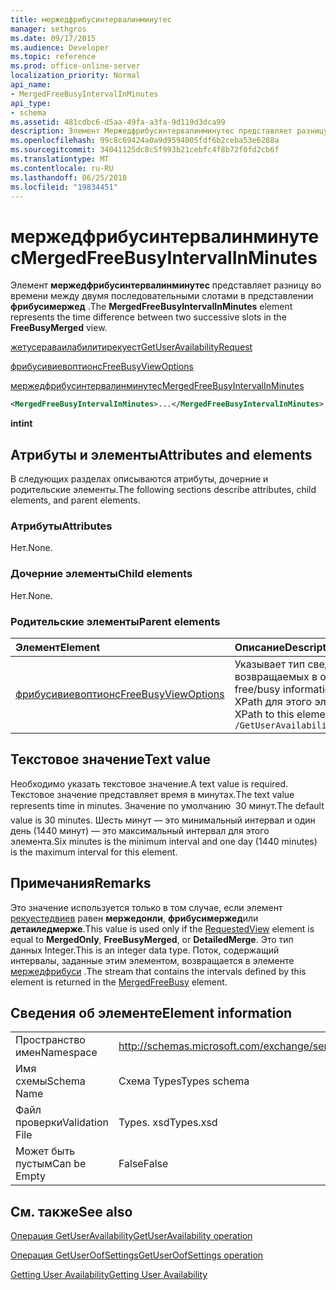 ```yaml
---
title: мержедфрибусинтервалинминутес
manager: sethgros
ms.date: 09/17/2015
ms.audience: Developer
ms.topic: reference
ms.prod: office-online-server
localization_priority: Normal
api_name:
- MergedFreeBusyIntervalInMinutes
api_type:
- schema
ms.assetid: 481cdbc6-d5aa-49fa-a3fa-9d119d3dca99
description: Элемент Мержедфрибусинтервалинминутес представляет разницу во времени между двумя последовательными слотами в представлении Фрибусимержед.
ms.openlocfilehash: 99c8c69424a0a9d9594005fdf6b2ceba53e6288a
ms.sourcegitcommit: 34041125dc8c5f993b21cebfc4f8b72f0fd2cb6f
ms.translationtype: MT
ms.contentlocale: ru-RU
ms.lasthandoff: 06/25/2018
ms.locfileid: "19834451"
---
```

# <a name="mergedfreebusyintervalinminutes"></a><span data-ttu-id="be844-103">мержедфрибусинтервалинминутес</span><span class="sxs-lookup"><span data-stu-id="be844-103">MergedFreeBusyIntervalInMinutes</span></span>

<span data-ttu-id="be844-104">Элемент **мержедфрибусинтервалинминутес** представляет разницу во времени между двумя последовательными слотами в представлении **фрибусимержед** .</span><span class="sxs-lookup"><span data-stu-id="be844-104">The **MergedFreeBusyIntervalInMinutes** element represents the time difference between two successive slots in the **FreeBusyMerged** view.</span></span> 
  
[<span data-ttu-id="be844-105">жетусераваилабилитирекуест</span><span class="sxs-lookup"><span data-stu-id="be844-105">GetUserAvailabilityRequest</span></span>](getuseravailabilityrequest.md)
  
[<span data-ttu-id="be844-106">фрибусивиевоптионс</span><span class="sxs-lookup"><span data-stu-id="be844-106">FreeBusyViewOptions</span></span>](freebusyviewoptions.md)
  
[<span data-ttu-id="be844-107">мержедфрибусинтервалинминутес</span><span class="sxs-lookup"><span data-stu-id="be844-107">MergedFreeBusyIntervalInMinutes</span></span>](mergedfreebusyintervalinminutes.md)
  
```xml
<MergedFreeBusyIntervalInMinutes>...</MergedFreeBusyIntervalInMinutes>
```

 <span data-ttu-id="be844-108">**int**</span><span class="sxs-lookup"><span data-stu-id="be844-108">**int**</span></span>
## <a name="attributes-and-elements"></a><span data-ttu-id="be844-109">Атрибуты и элементы</span><span class="sxs-lookup"><span data-stu-id="be844-109">Attributes and elements</span></span>

<span data-ttu-id="be844-110">В следующих разделах описываются атрибуты, дочерние и родительские элементы.</span><span class="sxs-lookup"><span data-stu-id="be844-110">The following sections describe attributes, child elements, and parent elements.</span></span>
  
### <a name="attributes"></a><span data-ttu-id="be844-111">Атрибуты</span><span class="sxs-lookup"><span data-stu-id="be844-111">Attributes</span></span>

<span data-ttu-id="be844-112">Нет.</span><span class="sxs-lookup"><span data-stu-id="be844-112">None.</span></span>
  
### <a name="child-elements"></a><span data-ttu-id="be844-113">Дочерние элементы</span><span class="sxs-lookup"><span data-stu-id="be844-113">Child elements</span></span>

<span data-ttu-id="be844-114">Нет.</span><span class="sxs-lookup"><span data-stu-id="be844-114">None.</span></span>
  
### <a name="parent-elements"></a><span data-ttu-id="be844-115">Родительские элементы</span><span class="sxs-lookup"><span data-stu-id="be844-115">Parent elements</span></span>

|<span data-ttu-id="be844-116">**Элемент**</span><span class="sxs-lookup"><span data-stu-id="be844-116">**Element**</span></span>|<span data-ttu-id="be844-117">**Описание**</span><span class="sxs-lookup"><span data-stu-id="be844-117">**Description**</span></span>|
|:-----|:-----|
|[<span data-ttu-id="be844-118">фрибусивиевоптионс</span><span class="sxs-lookup"><span data-stu-id="be844-118">FreeBusyViewOptions</span></span>](freebusyviewoptions.md) <br/> |<span data-ttu-id="be844-119">Указывает тип сведений о доступности, возвращаемых в ответе.</span><span class="sxs-lookup"><span data-stu-id="be844-119">Specifies the type of free/busy information returned in the response.</span></span>  <br/> <span data-ttu-id="be844-120">XPath для этого элемента:</span><span class="sxs-lookup"><span data-stu-id="be844-120">The following is the XPath to this element:</span></span>  <br/>  `/GetUserAvailabilityRequest/FreeBusyViewOptions` <br/> |
   
## <a name="text-value"></a><span data-ttu-id="be844-121">Текстовое значение</span><span class="sxs-lookup"><span data-stu-id="be844-121">Text value</span></span>

<span data-ttu-id="be844-122">Необходимо указать текстовое значение.</span><span class="sxs-lookup"><span data-stu-id="be844-122">A text value is required.</span></span> <span data-ttu-id="be844-123">Текстовое значение представляет время в минутах.</span><span class="sxs-lookup"><span data-stu-id="be844-123">The text value represents time in minutes.</span></span> <span data-ttu-id="be844-124">Значение по умолчанию  30 минут.</span><span class="sxs-lookup"><span data-stu-id="be844-124">The default value is 30 minutes.</span></span> <span data-ttu-id="be844-125">Шесть минут — это минимальный интервал и один день (1440 минут) — это максимальный интервал для этого элемента.</span><span class="sxs-lookup"><span data-stu-id="be844-125">Six minutes is the minimum interval and one day (1440 minutes) is the maximum interval for this element.</span></span>
  
## <a name="remarks"></a><span data-ttu-id="be844-126">Примечания</span><span class="sxs-lookup"><span data-stu-id="be844-126">Remarks</span></span>

<span data-ttu-id="be844-127">Это значение используется только в том случае, если элемент [рекуестедвиев](requestedview.md) равен **мержедонли**, **фрибусимержед**или **детаиледмерже**.</span><span class="sxs-lookup"><span data-stu-id="be844-127">This value is used only if the [RequestedView](requestedview.md) element is equal to **MergedOnly**, **FreeBusyMerged**, or **DetailedMerge**.</span></span> <span data-ttu-id="be844-128">Это тип данных Integer.</span><span class="sxs-lookup"><span data-stu-id="be844-128">This is an integer data type.</span></span> <span data-ttu-id="be844-129">Поток, содержащий интервалы, заданные этим элементом, возвращается в элементе [мержедфрибуси](mergedfreebusy.md) .</span><span class="sxs-lookup"><span data-stu-id="be844-129">The stream that contains the intervals defined by this element is returned in the [MergedFreeBusy](mergedfreebusy.md) element.</span></span> 
  
## <a name="element-information"></a><span data-ttu-id="be844-130">Сведения об элементе</span><span class="sxs-lookup"><span data-stu-id="be844-130">Element information</span></span>

|||
|:-----|:-----|
|<span data-ttu-id="be844-131">Пространство имен</span><span class="sxs-lookup"><span data-stu-id="be844-131">Namespace</span></span>  <br/> |http://schemas.microsoft.com/exchange/services/2006/types  <br/> |
|<span data-ttu-id="be844-132">Имя схемы</span><span class="sxs-lookup"><span data-stu-id="be844-132">Schema Name</span></span>  <br/> |<span data-ttu-id="be844-133">Схема Types</span><span class="sxs-lookup"><span data-stu-id="be844-133">Types schema</span></span>  <br/> |
|<span data-ttu-id="be844-134">Файл проверки</span><span class="sxs-lookup"><span data-stu-id="be844-134">Validation File</span></span>  <br/> |<span data-ttu-id="be844-135">Types. xsd</span><span class="sxs-lookup"><span data-stu-id="be844-135">Types.xsd</span></span>  <br/> |
|<span data-ttu-id="be844-136">Может быть пустым</span><span class="sxs-lookup"><span data-stu-id="be844-136">Can be Empty</span></span>  <br/> |<span data-ttu-id="be844-137">False</span><span class="sxs-lookup"><span data-stu-id="be844-137">False</span></span>  <br/> |
   
## <a name="see-also"></a><span data-ttu-id="be844-138">См. также</span><span class="sxs-lookup"><span data-stu-id="be844-138">See also</span></span>



[<span data-ttu-id="be844-139">Операция GetUserAvailability</span><span class="sxs-lookup"><span data-stu-id="be844-139">GetUserAvailability operation</span></span>](getuseravailability-operation.md)
  
[<span data-ttu-id="be844-140">Операция GetUserOofSettings</span><span class="sxs-lookup"><span data-stu-id="be844-140">GetUserOofSettings operation</span></span>](getuseroofsettings-operation.md)


[<span data-ttu-id="be844-141">Getting User Availability</span><span class="sxs-lookup"><span data-stu-id="be844-141">Getting User Availability</span></span>](http://msdn.microsoft.com/library/d4133fcb-9b0f-4e6b-aadf-a389da83516a%28Office.15%29.aspx)

